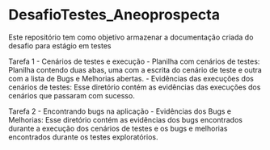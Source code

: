 # DesafioTestes_Aneoprospecta
Este repositório tem como objetivo armazenar a documentação criada do desafio para estágio em testes

Tarefa 1 - Cenários de testes e execução
    - Planilha com cenários de testes: Planilha contendo duas abas, uma com a escrita do cenário de teste e outra com a lista de Bugs e Melhorias abertas.
    - Evidências das execuções dos cenários de testes: Esse diretório contém as evidências das execuções dos cenários que passaram com sucesso.

Tarefa 2 - Encontrando bugs na aplicação
    - Evidências dos Bugs e Melhorias: Esse diretório contém as evidências dos bugs encontrados durante a execução dos cenários de testes e os bugs e melhorias encontrados durante os testes exploratórios.
